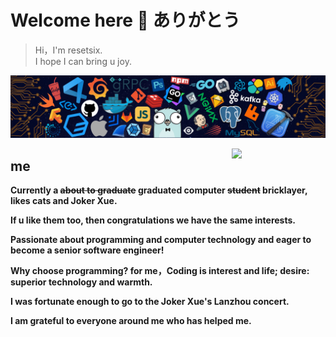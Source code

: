 # Welcome here 👋 ありがとう

> Hi，I'm resetsix.  
> I hope I can bring u joy.

![](https://github.com/resetsix/resetsix/blob/main/icons/header.png?raw=true)

<img align="right" width="150" src="https://media4.giphy.com/media/ES4Vcv8zWfIt2/200w.webp?cid=ecf05e47jlkwo438tpoebbmojuqakxv9rajqje2jax1u66oy&rid=200w.webp&ct=g" />

## me

**Currently a ~~about to graduate~~ graduated computer ~~student~~ bricklayer, likes cats and Joker Xue.**

**If u like them too, then congratulations we have the same interests.**

**Passionate about programming and computer technology and eager to become a senior software engineer!**

**Why choose programming? for me，Coding is interest and life; desire: superior technology and warmth.**

**I was fortunate enough to go to the Joker Xue's Lanzhou concert.**

**I am grateful to everyone around me who has helped me.**
